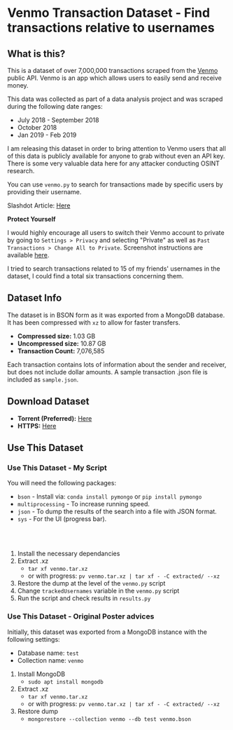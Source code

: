 # Venmo Transaction Dataset - Find transactions relative to usernames

## What is this? 

This is a dataset of over 7,000,000 transactions scraped from the [Venmo](https://venmo.com) public API. Venmo is an app which allows users to easily send and receive money. 

This data was collected as part of a data analysis project and was scraped during the following date ranges:

* July 2018 - September 2018
* October 2018
* Jan 2019 - Feb 2019

I am releasing this dataset in order to bring attention to Venmo users that all of this data is publicly available for anyone to grab without even an API key. There is some very valuable data here for any attacker conducting OSINT research.

You can use `venmo.py` to search for transactions made by specific users by providing their username.

Slashdot Article: [Here](https://yro.slashdot.org/story/19/06/16/2113216/researcher-publishers-7-million-still-public-venmo-transactions-on-github)

**Protect Yourself**

I would highly encourage all users to switch their Venmo account to private by going to `Settings > Privacy` and selecting "Private" as well as `Past Transactions > Change All to Private`. Screenshot instructions are available [here](https://publicbydefault.fyi/#venmo).

I tried to search transactions related to 15 of my friends' usernames in the dataset, I could find a total six transactions concerning them.

## Dataset Info

The dataset is in BSON form as it was exported from a MongoDB database. It has been compressed with `xz` to allow for faster transfers. 

* **Compressed size:** 1.03 GB
* **Uncompressed size:** 10.87 GB
* **Transaction Count:** 7,076,585

Each transaction contains lots of information about the sender and receiver, but does not include dollar amounts. A sample transaction .json file is included as `sample.json`.

## Download Dataset

* **Torrent (Preferred):** [Here](https://github.com/sa7mon/venmo-data/raw/master/venmo.tar.xz.torrent)
* **HTTPS:** [Here](https://d.badtech.xyz/venmo.tar.xz)

## Use This Dataset
### Use This Dataset - My Script
You will need the following packages:
* `bson` - Install via: `conda install pymongo` or `pip install pymongo`
* `multiprocessing` - To increase running speed.
* `json` - To dump the results of the search into a file with JSON format.
* `sys` - For the UI (progress bar).

<br/>
<br/>

1. Install the necessary dependancies
2. Extract .xz
    * `tar xf venmo.tar.xz` 
    * or with progress: `pv venmo.tar.xz | tar xf - -C extracted/ --xz`
3. Restore the dump at the level of the `venmo.py` script
4. Change `trackedUsernames` variable in the `venmo.py` script
5. Run the script and check results in `results.py`



### Use This Dataset - Original Poster advices
Initially, this dataset was exported from a MongoDB instance with the following settings:
* Database name: `test`
* Collection name: `venmo`

1. Install MongoDB
    * `sudo apt install mongodb`
2. Extract .xz
    * `tar xf venmo.tar.xz` 
    * or with progress: `pv venmo.tar.xz | tar xf - -C extracted/ --xz`
3. Restore dump
    * `mongorestore --collection venmo --db test venmo.bson`




